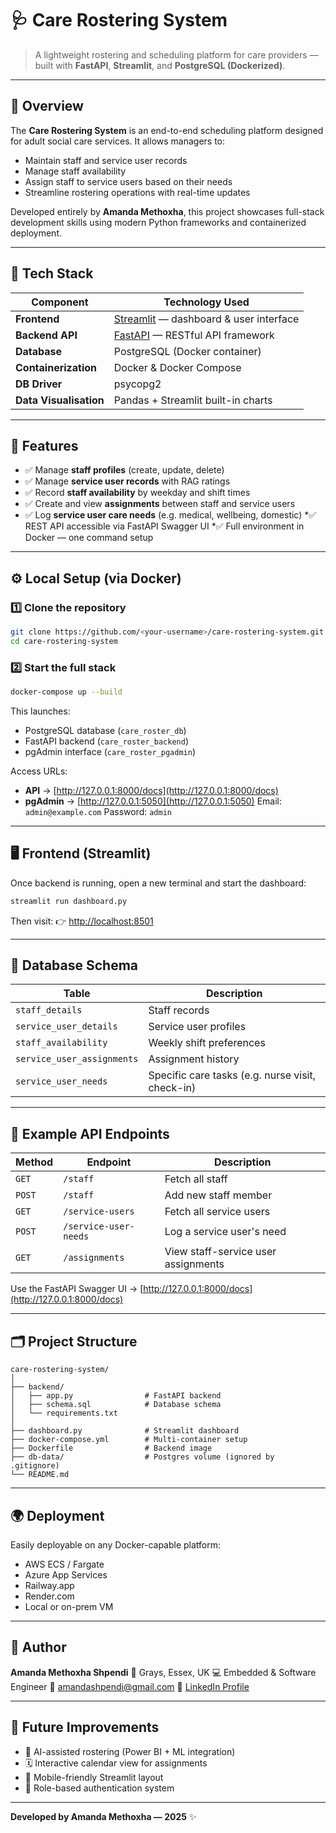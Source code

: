# 🩺 Care Rostering System

> A lightweight rostering and scheduling platform for care providers — built with **FastAPI**, **Streamlit**, and **PostgreSQL (Dockerized)**.

---

## 🚀 Overview

The **Care Rostering System** is an end-to-end scheduling platform designed for adult social care services.
It allows managers to:

* Maintain staff and service user records
* Manage staff availability
* Assign staff to service users based on their needs
* Streamline rostering operations with real-time updates

Developed entirely by **Amanda Methoxha**, this project showcases full-stack development skills using modern Python frameworks and containerized deployment.

---

## 🧩 Tech Stack

| Component              | Technology Used                                                  |
| ---------------------- | ---------------------------------------------------------------- |
| **Frontend**           | [Streamlit](https://streamlit.io/) — dashboard & user interface  |
| **Backend API**        | [FastAPI](https://fastapi.tiangolo.com/) — RESTful API framework |
| **Database**           | PostgreSQL (Docker container)                                    |
| **Containerization**   | Docker & Docker Compose                                          |
| **DB Driver**          | psycopg2                                                         |
| **Data Visualisation** | Pandas + Streamlit built-in charts                               |

---

## 🧠 Features

* ✅ Manage **staff profiles** (create, update, delete)
* ✅ Manage **service user records** with RAG ratings
* ✅  Record **staff availability** by weekday and shift times
* ✅ Create and view **assignments** between staff and service users
* ✅ Log **service user care needs** (e.g. medical, wellbeing, domestic)
*✅ REST API accessible via FastAPI Swagger UI
*✅ Full environment in Docker — one command setup

---

## ⚙️ Local Setup (via Docker)

### 1️⃣ Clone the repository

```bash
git clone https://github.com/<your-username>/care-rostering-system.git
cd care-rostering-system
```

### 2️⃣ Start the full stack

```bash
docker-compose up --build
```

This launches:

* PostgreSQL database (`care_roster_db`)
* FastAPI backend (`care_roster_backend`)
* pgAdmin interface (`care_roster_pgadmin`)

Access URLs:

* **API** → [http://127.0.0.1:8000/docs](http://127.0.0.1:8000/docs)
* **pgAdmin** → [http://127.0.0.1:5050](http://127.0.0.1:5050)
  Email: `admin@example.com`
  Password: `admin`

---

## 🖥️ Frontend (Streamlit)

Once backend is running, open a new terminal and start the dashboard:

```bash
streamlit run dashboard.py
```

Then visit:
👉 [http://localhost:8501](http://localhost:8501)

---

## 🧱 Database Schema

| Table                      | Description                                      |
| -------------------------- | ------------------------------------------------ |
| `staff_details`            | Staff records                                    |
| `service_user_details`     | Service user profiles                            |
| `staff_availability`       | Weekly shift preferences                         |
| `service_user_assignments` | Assignment history                               |
| `service_user_needs`       | Specific care tasks (e.g. nurse visit, check-in) |

---

## 🧰 Example API Endpoints

| Method | Endpoint              | Description                         |
| ------ | --------------------- | ----------------------------------- |
| `GET`  | `/staff`              | Fetch all staff                     |
| `POST` | `/staff`              | Add new staff member                |
| `GET`  | `/service-users`      | Fetch all service users             |
| `POST` | `/service-user-needs` | Log a service user's need           |
| `GET`  | `/assignments`        | View staff-service user assignments |

Use the FastAPI Swagger UI → [http://127.0.0.1:8000/docs](http://127.0.0.1:8000/docs)

---

## 🗂️ Project Structure

```
care-rostering-system/
│
├── backend/
│   ├── app.py                # FastAPI backend
│   ├── schema.sql            # Database schema
│   └── requirements.txt
│
├── dashboard.py              # Streamlit dashboard
├── docker-compose.yml        # Multi-container setup
├── Dockerfile                # Backend image
├── db-data/                  # Postgres volume (ignored by .gitignore)
└── README.md
```

---

## 🌍 Deployment

Easily deployable on any Docker-capable platform:

* AWS ECS / Fargate
* Azure App Services
* Railway.app
* Render.com
* Local or on-prem VM

---

## 👤 Author

**Amanda Methoxha Shpendi**
📍 Grays, Essex, UK
💻 Embedded & Software Engineer 
📧 [amandashpendi@gmail.com](mailto:amandashpendi@gmail.com) 
🔗 [LinkedIn Profile](https://www.linkedin.com/in/amanda-shpendi-463531160/)

---

## 🏁 Future Improvements

* 🧠 AI-assisted rostering (Power BI + ML integration)
* 🗓️ Interactive calendar view for assignments
* 📱 Mobile-friendly Streamlit layout
* 🔐 Role-based authentication system

---

**Developed by Amanda Methoxha — 2025** ✨
